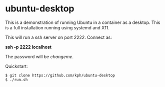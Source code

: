 # ubuntu-desktop
This is a demonstration of running Ubuntu in a container as a desktop.
This is a full installation running using systemd and X11.

This will run a ssh server on port 2222. Connect as:

**ssh -p 2222 localhost**

The password will be *changeme*.

Quickstart:

	$ git clone https://github.com/kph/ubuntu-desktop
	$ ./run.sh
